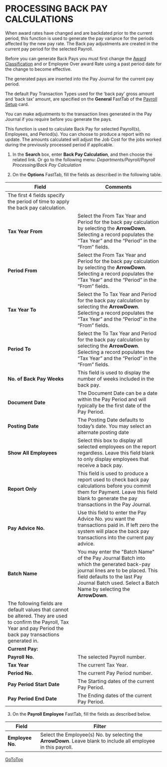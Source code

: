 # PROCESSING BACK PAY CALCULATIONS

When award rates have changed and are backdated prior to the current period, this function is used to generate the pay variance for the periods affected by the new pay rate.  The Back pay adjustments are created in the current pay period for the selected Payroll.  

Before you can generate Back Pays you must first change the [Award Classification](au-payroll-setup-awards.md) and or Employee Over award Rate using a past period date for the change to become effective. 

The generated pays are inserted into the Pay Journal for the current pay period. 

The default Pay Transaction Types used for the ‘back pay’ gross amount and ‘back tax’ amount, are specified on the **General** FastTab of the [Payroll Setup](au-payroll-setup-payroll-setup.md) card.  

You can make adjustments to the transaction lines generated in the Pay Journal if you require before you generate the pays.

This function is used to calculate Back Pay for selected Payroll(s), Employees, and Period(s).  You can choose to produce a report with no update.  The amounts calculated will adjust the Job Cost for the jobs worked during the previously processed period if applicable.

1.  In the **Search** box, enter **Back Pay Calculation**, and then choose the related link.  Or go to the following menu: *Departments/Payroll/Payroll Processing/Back Pay Calculation*
 
2.  On the **Options** FastTab, fill the fields as described in the following table.

|Field|	Comments|
|---|---|
|The first 4 fields specify the period of time to apply the back pay calculation.|
|**Tax Year From**|	Select the From Tax Year and Period for the back pay calculation by selecting the **ArrowDown**.  Selecting a record populates the “Tax Year” and the “Period” in the “From” fields.|
|**Period From**|	Select the From Tax Year and Period for the back pay calculation by selecting the **ArrowDown**.  Selecting a record populates the “Tax Year” and the “Period” in the “From” fields.|
|**Tax Year To**|	Select the To Tax Year and Period for the back pay calculation by selecting the **ArrowDown**.  Selecting a record populates the “Tax Year” and the “Period” in the “From” fields.|
|**Period To**	|Select the To Tax Year and Period for the back pay calculation by selecting the **ArrowDown**.  Selecting a record populates the “Tax Year” and the “Period” in the “From” fields.|
|**No. of Back Pay Weeks**|	This field is used to display the number of weeks included in the back pay.  | 
|**Document Date**|	The Document Date can be a date within the Pay Period and will typically be the first date of the Pay Period.|
|**Posting Date**|	The Posting Date defaults to today’s date.  You may select an alternate posting date |
|**Show All Employees**	|Select this box to display all selected employees on the report regardless. Leave this field blank to only display employees that receive a back pay.|
|**Report Only**|	This field is used to produce a report used to check back pay calculations before you commit them for Payment.  Leave this field blank to generate the pay transactions in the Pay Journal.|  
|**Pay Advice No.**|	Use this field to enter the Pay Advice No. you want the transactions paid in.  If left zero the system will place the back pay transactions into the current pay advice.|
|**Batch Name**|	You may enter the "Batch Name" of the Pay Journal Batch into which the generated back-pay journal lines are to be placed.  This field defaults to the last Pay Journal Batch used.  Select a Batch Name by selecting the **ArrowDown**.|
|The following fields are default values that cannot be altered.  They are used to confirm the Payroll, Tax Year and pay Period the back pay transactions generated in.|
|**Current Pay:**||	
|**Payroll No.**|The selected Payroll number.|
|**Tax Year**|	The current Tax Year.|
|**Period No.**|	The current Pay Period number.|
|**Pay Period Start Date**|	The Starting dates of the current Pay Period.|
|**Pay Period End Date**|The Ending dates of the current Pay Period.|

3.  On the **Payroll Employee** FastTab, fill the fields as described below.

|Field	|Filter|
|---|---|
|**Employee No.**|	Select the Employee(s) No. by selecting the **ArrowDown**.  Leave blank to include all employee in this payroll.|


[GoToTop](#processing-back-pay-calculations)
